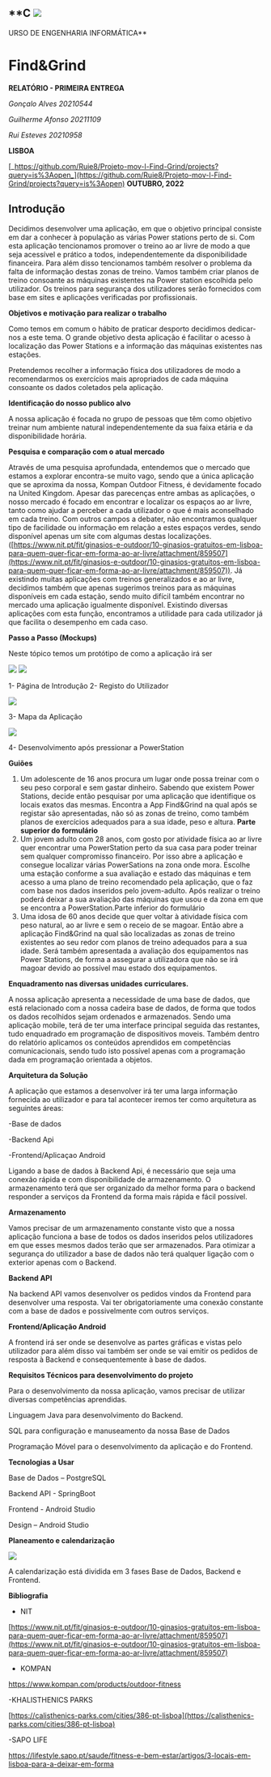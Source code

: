 ## **C ![](RackMultipart20221023-1-nqwbmk_html_a9e3558f01d6ed87.png)
 URSO DE ENGENHARIA INFORMÁTICA**

# **Find&Grind**

**RELATÓRIO - PRIMEIRA ENTREGA**

_Gonçalo Alves 20210544_

_Guilherme Afonso 20211109_

_Rui Esteves 20210958_

**LISBOA**

[_https://github.com/Ruie8/Projeto-mov-l-Find-Grind/projects?query=is%3Aopen_](https://github.com/Ruie8/Projeto-mov-l-Find-Grind/projects?query=is%3Aopen) **OUTUBRO, 2022**

## **Introdução**

Decidimos desenvolver uma aplicação, em que o objetivo principal consiste em dar a conhecer à população as várias Power stations perto de si. Com esta aplicação tencionamos promover o treino ao ar livre de modo a que seja acessível e prático a todos, independentemente da disponibilidade financeira. Para além disso tencionamos também resolver o problema da falta de informação destas zonas de treino. Vamos também criar planos de treino consoante as máquinas existentes na Power station escolhida pelo utilizador. Os treinos para segurança dos utilizadores serão fornecidos com base em sites e aplicações verificadas por profissionais.

**Objetivos e motivação para realizar o trabalho**

Como temos em comum o hábito de praticar desporto decidimos dedicar-nos a este tema. O grande objetivo desta aplicação é facilitar o acesso à localização das Power Stations e a informação das máquinas existentes nas estações.

Pretendemos recolher a informação física dos utilizadores de modo a recomendarmos os exercícios mais apropriados de cada máquina consoante os dados coletados pela aplicação.

**Identificação do nosso publico alvo**

A nossa aplicação é focada no grupo de pessoas que têm como objetivo treinar num ambiente natural independentemente da sua faixa etária e da disponibilidade horária.

**Pesquisa e comparação com o atual mercado**

Através de uma pesquisa aprofundada, entendemos que o mercado que estamos a explorar encontra-se muito vago, sendo que a única aplicação que se aproxima da nossa, Kompan Outdoor Fitness, é devidamente focado na United Kingdom. Apesar das parecenças entre ambas as aplicações, o nosso mercado é focado em encontrar e localizar os espaços ao ar livre, tanto como ajudar a perceber a cada utilizador o que é mais aconselhado em cada treino. Com outros campos a debater, não encontramos qualquer tipo de facilidade ou informação em relação a estes espaços verdes, sendo disponível apenas um site com algumas destas localizações.([https://www.nit.pt/fit/ginasios-e-outdoor/10-ginasios-gratuitos-em-lisboa-para-quem-quer-ficar-em-forma-ao-ar-livre/attachment/859507](https://www.nit.pt/fit/ginasios-e-outdoor/10-ginasios-gratuitos-em-lisboa-para-quem-quer-ficar-em-forma-ao-ar-livre/attachment/859507)). Já existindo muitas aplicações com treinos generalizados e ao ar livre, decidimos também que apenas sugerimos treinos para as máquinas disponíveis em cada estação, sendo muito difícil também encontrar no mercado uma aplicação igualmente disponível. Existindo diversas aplicações com esta função, encontramos a utilidade para cada utilizador já que facilita o desempenho em cada caso.

**Passo a Passo (Mockups)**

Neste tópico temos um protótipo de como a aplicação irá ser

![](RackMultipart20221023-1-nqwbmk_html_3075955cc282805e.png) ![](RackMultipart20221023-1-nqwbmk_html_3aeb05605ab35fee.png)

1- Página de Introdução 2- Registo do Utilizador

![](RackMultipart20221023-1-nqwbmk_html_3df3ec75828f5995.png)

3- Mapa da Aplicação

![](RackMultipart20221023-1-nqwbmk_html_59b80c427ecaadfe.png)

4- Desenvolvimento após pressionar a PowerStation

**Guiões**

1. Um adolescente de 16 anos procura um lugar onde possa treinar com o seu peso corporal e sem gastar dinheiro. Sabendo que existem Power Stations, decide então pesquisar por uma aplicação que identifique os locais exatos das mesmas. Encontra a App Find&Grind na qual após se registar são apresentadas, não só as zonas de treino, como também planos de exercícios adequados para a sua idade, peso e altura. **Parte superior do formulário**
2. Um jovem adulto com 28 anos, com gosto por atividade física ao ar livre quer encontrar uma PowerStation perto da sua casa para poder treinar sem qualquer compromisso financeiro. Por isso abre a aplicação e consegue localizar várias PowerSations na zona onde mora. Escolhe uma estação conforme a sua avaliação e estado das máquinas e tem acesso a uma plano de treino recomendado pela aplicação, que o faz com base nos dados inseridos pelo jovem-adulto. Após realizar o treino poderá deixar a sua avaliação das máquinas que usou e da zona em que se encontra a PowerStation.Parte inferior do formulário
3. Uma idosa de 60 anos decide que quer voltar à atividade física com peso natural, ao ar livre e sem o receio de se magoar. Então abre a aplicação Find&Grind na qual são localizadas as zonas de treino existentes ao seu redor com planos de treino adequados para a sua idade. Será também apresentada a avaliação dos equipamentos nas Power Stations, de forma a assegurar a utilizadora que não se irá magoar devido ao possível mau estado dos equipamentos.

**Enquadramento nas diversas unidades curriculares.**

A nossa aplicação apresenta a necessidade de uma base de dados, que está relacionado com a nossa cadeira base de dados, de forma que todos os dados recolhidos sejam ordenados e armazenados. Sendo uma aplicação mobile, terá de ter uma interface principal seguida das restantes, tudo enquadrado em programação de dispositivos moveis. Também dentro do relatório aplicamos os conteúdos aprendidos em competências comunicacionais, sendo tudo isto possível apenas com a programação dada em programação orientada a objetos.

**Arquitetura da Solução**

A aplicação que estamos a desenvolver irá ter uma larga informação fornecida ao utilizador e para tal acontecer iremos ter como arquitetura as seguintes áreas:

-Base de dados

-Backend Api

-Frontend/Aplicaçao Android

Ligando a base de dados à Backend Api, é necessário que seja uma conexão rápida e com disponibilidade de armazenamento. O armazenamento terá que ser organizado da melhor forma para o backend responder a serviços da Frontend da forma mais rápida e fácil possível.

**Armazenamento**

Vamos precisar de um armazenamento constante visto que a nossa aplicação funciona a base de todos os dados inseridos pelos utilizadores em que esses mesmos dados terão que ser armazenados. Para otimizar a segurança do utilizador a base de dados não terá qualquer ligação com o exterior apenas com o Backend.

**Backend API**

Na backend API vamos desenvolver os pedidos vindos da Frontend para desenvolver uma resposta. Vai ter obrigatoriamente uma conexão constante com a base de dados e possivelmente com outros serviços.

**Frontend/Aplicação Android**

A frontend irá ser onde se desenvolve as partes gráficas e vistas pelo utilizador para além disso vai também ser onde se vai emitir os pedidos de resposta à Backend e consequentemente à base de dados.

**Requisitos Técnicos para desenvolvimento do projeto**

Para o desenvolvimento da nossa aplicação, vamos precisar de utilizar diversas competências aprendidas.

Linguagem Java para desenvolvimento do Backend.

SQL para configuração e manuseamento da nossa Base de Dados

Programação Móvel para o desenvolvimento da aplicação e do Frontend.

**Tecnologias a Usar**

Base de Dados – PostgreSQL

Backend API - SpringBoot

Frontend - Android Studio

Design – Android Studio

**Planeamento e calendarização**

![](RackMultipart20221023-1-nqwbmk_html_52770ee4beb666ea.png)

A calendarização está dividida em 3 fases Base de Dados, Backend e Frontend.

**Bibliografia**

- NIT

[https://www.nit.pt/fit/ginasios-e-outdoor/10-ginasios-gratuitos-em-lisboa-para-quem-quer-ficar-em-forma-ao-ar-livre/attachment/859507](https://www.nit.pt/fit/ginasios-e-outdoor/10-ginasios-gratuitos-em-lisboa-para-quem-quer-ficar-em-forma-ao-ar-livre/attachment/859507)

- KOMPAN

https://www.kompan.com/products/outdoor-fitness

-KHALISTHENICS PARKS

[https://calisthenics-parks.com/cities/386-pt-lisboa](https://calisthenics-parks.com/cities/386-pt-lisboa)

-SAPO LIFE

https://lifestyle.sapo.pt/saude/fitness-e-bem-estar/artigos/3-locais-em-lisboa-para-a-deixar-em-forma
